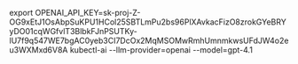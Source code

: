
export OPENAI_API_KEY=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
kubectl-ai --llm-provider=openai --model=gpt-4.1